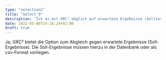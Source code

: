 ```yaml
---
type: "selection2"
title: "Select_9"
description: "Ist es mit GRC² möglich auf erwartete Ergebnisse (Sollzustand) zu prüfen ? Oder können lediglich ganze Meldungen auf Unterschiede (Abweichungen) analysiert werden ?"
date: 2022-05-06T14:16:24+02:00
draft: true
---
```


Ja, GRC² bietet die Option zum Abgleich gegen erwartete Ergebnisse (Soll-Ergebnisse). Die Soll-Ergebnisse müssen hierzu in der Datenbank oder als csv-Format vorliegen.